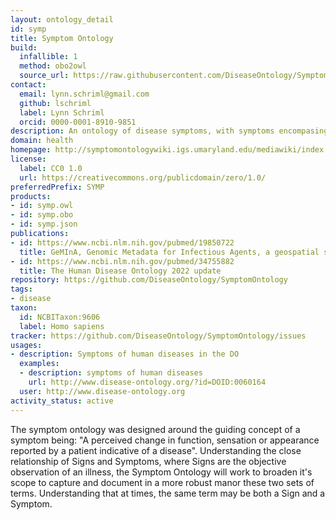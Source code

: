 ```yaml
---
layout: ontology_detail
id: symp
title: Symptom Ontology
build:
  infallible: 1
  method: obo2owl
  source_url: https://raw.githubusercontent.com/DiseaseOntology/SymptomOntology/master/symp.obo
contact:
  email: lynn.schriml@gmail.com
  github: lschriml
  label: Lynn Schriml
  orcid: 0000-0001-8910-9851
description: An ontology of disease symptoms, with symptoms encompasing perceived changes in function, sensations or appearance reported by a patient indicative of a disease.
domain: health
homepage: http://symptomontologywiki.igs.umaryland.edu/mediawiki/index.php/Main_Page
license:
  label: CC0 1.0
  url: https://creativecommons.org/publicdomain/zero/1.0/
preferredPrefix: SYMP
products:
- id: symp.owl
- id: symp.obo
- id: symp.json
publications:
- id: https://www.ncbi.nlm.nih.gov/pubmed/19850722
  title: GeMInA, Genomic Metadata for Infectious Agents, a geospatial surveillance pathogen database
- id: https://www.ncbi.nlm.nih.gov/pubmed/34755882
  title: The Human Disease Ontology 2022 update
repository: https://github.com/DiseaseOntology/SymptomOntology
tags:
- disease
taxon:
  id: NCBITaxon:9606
  label: Homo sapiens
tracker: https://github.com/DiseaseOntology/SymptomOntology/issues
usages:
- description: Symptoms of human diseases in the DO
  examples:
  - description: symptoms of human diseases
    url: http://www.disease-ontology.org/?id=DOID:0060164
  user: http://www.disease-ontology.org
activity_status: active
---
```


The symptom ontology was designed around the guiding concept of a symptom being: "A perceived change in function, sensation or appearance reported by a patient indicative of a disease". Understanding the close relationship of Signs and Symptoms, where Signs are the objective observation of an illness, the Symptom Ontology will work to broaden it's scope to capture and document in a more robust manor these two sets of terms. Understanding that at times, the same term may be both a Sign and a Symptom.
